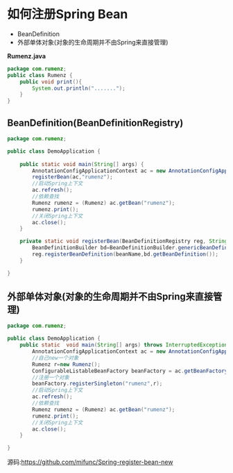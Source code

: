 # 如何注册Spring Bean
- BeanDefinition
- 外部单体对象(对象的生命周期并不由Spring来直接管理)

**Rumenz.java**

```java
package com.rumenz;
public class Rumenz {
    public void print(){
        System.out.println(".......");
    }
}

```

## BeanDefinition(BeanDefinitionRegistry)

```java
package com.rumenz;

public class DemoApplication {
  
    public static void main(String[] args) {
        AnnotationConfigApplicationContext ac = new AnnotationConfigApplicationContext();
        registerBean(ac,"rumenz");
        //启动Spring上下文
        ac.refresh();
        //依赖查找
        Rumenz rumenz = (Rumenz) ac.getBean("rumenz");
        rumenz.print();
        //关闭Spring上下文
        ac.close();
    }

    private static void registerBean(BeanDefinitionRegistry reg, String beanName){
        BeanDefinitionBuilder bd=BeanDefinitionBuilder.genericBeanDefinition(Rumenz.class);
        reg.registerBeanDefinition(beanName,bd.getBeanDefinition());
    }

}

```

## 外部单体对象(对象的生命周期并不由Spring来直接管理)

```java
package com.rumenz;

public class DemoApplication {
    public static  void main(String[] args) throws InterruptedException {
        AnnotationConfigApplicationContext ac = new AnnotationConfigApplicationContext();
        //自己new一个对象
        Rumenz r=new Rumenz();
        ConfigurableListableBeanFactory beanFactory = ac.getBeanFactory();
        //注册一个对象
        beanFactory.registerSingleton("rumenz",r);
        //启动Spring上下文
        ac.refresh();
        //依赖查找
        Rumenz rumenz = (Rumenz) ac.getBean("rumenz");
        rumenz.print();
        //关闭Spring上下文
        ac.close();
    }

}

```
源码:https://github.com/mifunc/Spring-register-bean-new
